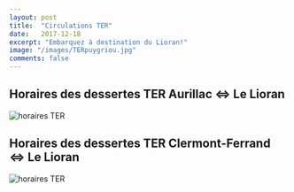 ```yaml
---
layout: post
title:  "Circulations TER"
date:   2017-12-18
excerpt: "Embarquez à destination du Lioran!"
image: "/images/TERpuygriou.jpg"
comments: false
---
```

## Horaires des dessertes TER Aurillac <=> Le Lioran
![horaires TER](teraurillaclelioran.jpg)
## Horaires des dessertes TER Clermont-Ferrand <=> Le Lioran
![horaires TER](terclermontlelioran.jpg)
